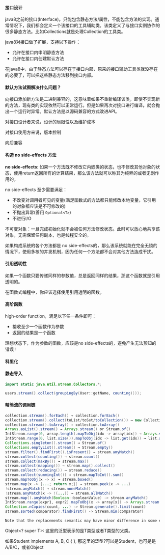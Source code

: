 #### 接口设计

java8之前的接口(Interface)，只能包含静态方法/属性，不能包含方法的实现。通常情况下，我们都会定义一个该接口的工具辅助类，该类定义了与接口实例协作的很多静态方法。比如Collections就是处理Collection的工具类。

java8对接口做了扩展，支持以下操作：

* 允许在接口内申明静态方法
* 允许在接口内创建默认方法

在java8中，由于静态方法可以存在于接口内部，原来的接口辅助工具类就没存在的必要了，可以把这些静态方法移到接口内部。

#### 默认方法试图解决什么问题？

向接口添加新方法是二进制兼容的，这意味着如果不重新编译该类，即使不实现新的方法，现有类的实现依然可以正常运行。但是如果再次对接口进行编译，就会抛出一个运行时异常。默认方法是以源码兼容的方式改进API。

对接口设计者来说，设计的局限性以及维护成本

对接口使用方来说，版本控制

向后兼容

#### 构造 no side-effects 方法

**no side-effects**: 如果一个方法既不修改它内嵌类的状态，也不修改其他对象的状态，使用return返回所有的计算结果，那么该方法就可以称其为纯粹的或者无副作用的。

no side-effects 至少需要满足：

* 不改变对调用者可见的变量(满足函数式的方法都只能修改本地变量，它引用的对象都应该是不可修改的)
* 不抛出异常(善用 `Optional<T>`)
* 不进行I/O

不可变对象：一旦完成初始化就不会被任何方法修改状态。此时可以放心地共享该对象，无需保留任何副本，也是线程安全的。

如果构成系统的各个方法都是 no side-effects的，那么该系统就能在完全无锁的情况下，使用多核的并发机制，因为任何一个方法都不会对其他方法造成干扰。

#### 引用透明性

如果一个函数只要传递同样的参数值，总是返回同样的结果，那这个函数就是引用透明的。

在函数式编程中，你应该选择使用引用透明的函数。

#### 高阶函数

high-order function，满足以下任一条件即可：

* 接收至少一个函数作为参数
* 返回的结果是一个函数

理想状态下，作为参数的函数，应该是no side-effects的，避免产生无法预知的错误！

#### 科里化

#### 静态导入

```java
import static java.util.stream.Collectors.*;

users.stream().collect(groupingBy(User::getName, counting()));
```

####  精简流的调用链

```java
collection.stream().forEach() → collection.forEach()
collection.stream().collect(toList/toSet/toCollection()) → new CollectionType<>(collection)
collection.stream().toArray() → collection.toArray()
Arrays.asList().stream() → Arrays.stream() or Stream.of()
IntStream.range(0, array.length).mapToObj(idx -> array[idx]) → Arrays.stream(array)
IntStream.range(0, list.size()).mapToObj(idx -> list.get(idx)) → list.stream()
Collections.singleton().stream() → Stream.of()
Collections.emptyList().stream() → Stream.empty()
stream.filter().findFirst().isPresent() → stream.anyMatch()
stream.collect(counting()) → stream.count()
stream.collect(maxBy()) → stream.max()
stream.collect(mapping()) → stream.map().collect()
stream.collect(reducing()) → stream.reduce()
stream.collect(summingInt()) → stream.mapToInt().sum()
stream.mapToObj(x -> x) → stream.boxed()
stream.map(x -> {...; return x;}) → stream.peek(x -> ...)
!stream.anyMatch() → stream.noneMatch()
!stream.anyMatch(x -> !(...)) → stream.allMatch()
stream.map().anyMatch(Boolean::booleanValue) -> stream.anyMatch()
IntStream.range(expr1, expr2).mapToObj(x -> array[x]) -> Arrays.stream(array, expr1, expr2)
Collection.nCopies(count, ...) -> Stream.generate().limit(count)
stream.sorted(comparator).findFirst() -> Stream.min(comparator)
  
Note that the replacements semantic may have minor difference in some cases. For example, Collections.synchronizedList(...).stream().forEach() is not synchronized while Collections.synchronizedList(...).forEach() is synchronized. Or collect(Collectors.maxBy()) would return an empty Optional if the resulting element is null while Stream.max() will throw NullPointerException in this case.
```



Object<? super T>: 这里的泛型表示的是T类型或者T类型的父类。

如果Student implements A, B, C { }, 那这里的泛型?可以是Student，也可是是A/B/C，或者Object